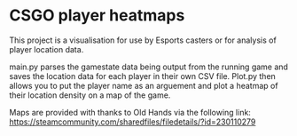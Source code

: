 # CSGO player heatmaps

This project is a visualisation for use by Esports casters or for analysis of player location data.

main.py parses the gamestate data being output from the running game and saves the location data for each player in their own CSV file. Plot.py then allows you to put the player name as an arguement and plot a heatmap of their location density on a map of the game. 

Maps are provided with thanks to Old Hands via the following link: https://steamcommunity.com/sharedfiles/filedetails/?id=230110279
